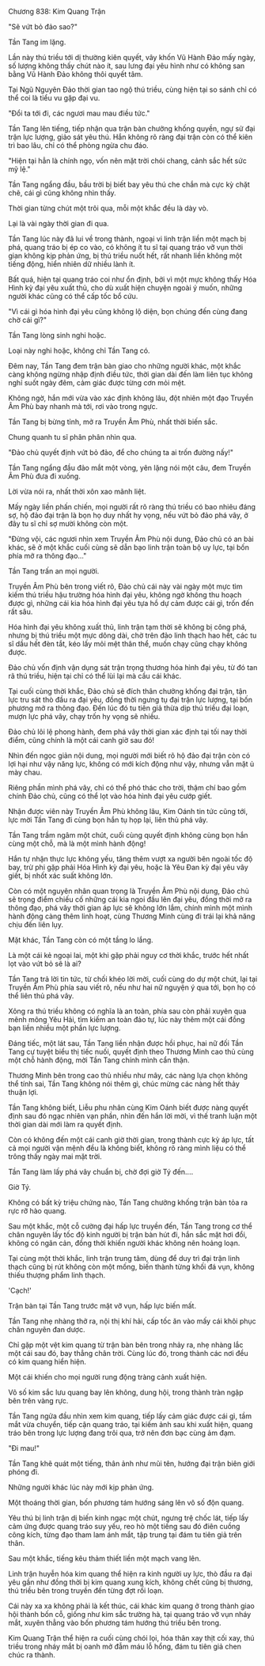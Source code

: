 




Chương 838: Kim Quang Trận


"Sẽ vứt bỏ đảo sao?"

Tần Tang im lặng.

Lần này thú triều tới dị thường kiên quyết, vây khốn Vũ Hành Đảo mấy ngày, số lượng không thấy chút nào ít, sau lưng đại yêu hình như có không san bằng Vũ Hành Đảo không thôi quyết tâm.

Tại Ngũ Nguyên Đảo thời gian tao ngộ thú triều, cùng hiện tại so sánh chỉ có thể coi là tiểu vu gặp đại vu.

"Đổi ta tới đi, các ngươi mau mau điều tức."

Tần Tang lên tiếng, tiếp nhận qua trận bàn chưởng khống quyền, ngự sử đại trận lực lượng, giảo sát yêu thú. Hắn không rõ ràng đại trận còn có thể kiên trì bao lâu, chỉ có thể phòng ngừa chu đáo.

"Hiện tại hẳn là chính ngọ, vốn nên mặt trời chói chang, cảnh sắc hết sức mỹ lệ."

Tần Tang ngẩng đầu, bầu trời bị biết bay yêu thú che chắn mà cực kỳ chặt chẽ, cái gì cũng không nhìn thấy.

Thời gian từng chút một trôi qua, mỗi một khắc đều là dày vò.

Lại là vài ngày thời gian đi qua.

Tần Tang lúc này đã lui về trong thành, ngoại vi linh trận liền một mạch bị phá, quang tráo bị ép co vào, có không ít tu sĩ tại quang tráo vỡ vụn thời gian không kịp phản ứng, bị thú triều nuốt hết, rất nhanh liền không một tiếng động, hiển nhiên dữ nhiều lành ít.

Bất quá, hiện tại quang tráo coi như ổn định, bởi vì một mực không thấy Hóa Hình kỳ đại yêu xuất thủ, cho dù xuất hiện chuyện ngoài ý muốn, những người khác cũng có thể cấp tốc bổ cứu.

"Vì cái gì hóa hình đại yêu cũng không lộ diện, bọn chúng đến cùng đang chờ cái gì?"

Tần Tang lòng sinh nghi hoặc.

Loại này nghi hoặc, không chỉ Tần Tang có.

Đêm nay, Tần Tang đem trận bàn giao cho những người khác, một khắc càng không ngừng nhập định điều tức, thời gian dài đến làm liên tục không nghỉ suốt ngày đêm, cảm giác được từng cơn mỏi mệt.

Không ngờ, hắn mới vừa vào xác định không lâu, đột nhiên một đạo Truyền Âm Phù bay nhanh mà tới, rơi vào trong ngực.

Tần Tang bị bừng tỉnh, mở ra Truyền Âm Phù, nhất thời biến sắc.

Chung quanh tu sĩ phân phân nhìn qua.

"Đảo chủ quyết định vứt bỏ đảo, để cho chúng ta ai trốn đường nấy!"

Tần Tang ngẩng đầu đảo mắt một vòng, yên lặng nói một câu, đem Truyền Âm Phù đưa đi xuống.

Lời vừa nói ra, nhất thời xôn xao mãnh liệt.

Mấy ngày liền phấn chiến, mọi người rất rõ ràng thú triều có bao nhiêu đáng sợ, hộ đảo đại trận là bọn họ duy nhất hy vọng, nếu vứt bỏ đảo phá vây, ở đây tu sĩ chỉ sợ mười không còn một.

"Đừng vội, các ngươi nhìn xem Truyền Âm Phù nội dung, Đảo chủ có an bài khác, sẽ ở một khắc cuối cùng sẽ dẫn bạo linh trận toàn bộ uy lực, tại bốn phía mở ra thông đạo..."

Tần Tang trấn an mọi người.

Truyền Âm Phù bên trong viết rõ, Đảo chủ cái này vài ngày một mực tìm kiếm thú triều hậu trường hóa hình đại yêu, không ngờ không thu hoạch được gì, những cái kia hóa hình đại yêu tựa hồ dự cảm được cái gì, trốn đến rất sâu.

Hóa hình đại yêu không xuất thủ, linh trận tạm thời sẽ không bị công phá, nhưng bị thú triều một mực dông dài, chờ trên đảo linh thạch hao hết, các tu sĩ dầu hết đèn tắt, kéo lấy mỏi mệt thân thể, muốn chạy cũng chạy không được.

Đảo chủ vốn định vận dụng sát trận trọng thương hóa hình đại yêu, từ đó tan rã thú triều, hiện tại chỉ có thể lùi lại mà cầu cái khác.

Tại cuối cùng thời khắc, Đảo chủ sẽ đích thân chưởng khống đại trận, tận lực tru sát thò đầu ra đại yêu, đồng thời ngưng tụ đại trận lực lượng, tại bốn phương mở ra thông đạo. Đến lúc đó tu tiên giả thừa dịp thú triều đại loạn, mượn lực phá vây, chạy trốn hy vọng sẽ nhiều.

Đảo chủ lôi lệ phong hành, đem phá vây thời gian xác định tại tối nay thời điểm, cũng chính là một cái canh giờ sau đó!

Nhìn đến ngọc giản nội dung, mọi người mới biết rõ hộ đảo đại trận còn có lợi hại như vậy năng lực, không có mới kích động như vậy, nhưng vẫn mặt ủ mày chau.

Riêng phần mình phá vây, chỉ có thể phó thác cho trời, thậm chí bao gồm chính Đảo chủ, cũng có thể lọt vào hóa hình đại yêu cướp giết.

Nhận được viên này Truyền Âm Phù không lâu, Kim Oánh tin tức cũng tới, lực mời Tần Tang đi cùng bọn hắn tụ họp lại, liên thủ phá vây.

Tần Tang trầm ngâm một chút, cuối cùng quyết định không cùng bọn hắn cùng một chỗ, mà là một mình hành động!

Hắn tự nhận thực lực không yếu, tăng thêm vượt xa người bên ngoài tốc độ bay, trừ phi gặp phải Hóa Hình kỳ đại yêu, hoặc là Yêu Đan kỳ đại yêu vây giết, bị nhốt xác suất không lớn.

Còn có một nguyên nhân quan trọng là Truyền Âm Phù nội dung, Đảo chủ sẽ trọng điểm chiếu cố những cái kia ngoi đầu lên đại yêu, đồng thời mở ra thông đạo, phá vây thời gian áp lực sẽ không lớn lắm, chính mình một mình hành động càng thêm linh hoạt, cùng Thương Minh cùng đi trái lại khả năng chịu đến liên lụy.

Mặt khác, Tần Tang còn có một tầng lo lắng.

Là một cái kẻ ngoại lai, một khi gặp phải nguy cơ thời khắc, trước hết nhất lọt vào vứt bỏ sẽ là ai?

Tần Tang trả lời tin tức, từ chối khéo lời mời, cuối cùng do dự một chút, lại tại Truyền Âm Phù phía sau viết rõ, nếu như hai nữ nguyện ý qua tới, bọn họ có thể liên thủ phá vây.

Xông ra thú triều không có nghĩa là an toàn, phía sau còn phải xuyên qua mênh mông Yêu Hải, tìm kiếm an toàn đảo tự, lúc này thêm một cái đồng bạn liền nhiều một phần lực lượng.

Đáng tiếc, một lát sau, Tần Tang liền nhận được hồi phục, hai nữ đối Tần Tang cự tuyệt biểu thị tiếc nuối, quyết định theo Thương Minh cao thủ cùng một chỗ hành động, mời Tần Tang chính mình cẩn thận.

Thương Minh bên trong cao thủ nhiều như mây, các nàng lựa chọn không thể tính sai, Tần Tang không nói thêm gì, chúc mừng các nàng hết thảy thuận lợi.

Tần Tang không biết, Liễu phu nhân cùng Kim Oánh biết được nàng quyết định sau đó ngạc nhiên vạn phần, nhìn đến hắn lời mời, vì thế tranh luận một thời gian dài mới làm ra quyết định.

Còn có không đến một cái canh giờ thời gian, trong thành cực kỳ áp lực, tất cả mọi người vận mệnh đều là không biết, không rõ ràng mình liệu có thể trông thấy ngày mai mặt trời.

Tần Tang làm lấy phá vây chuẩn bị, chờ đợi giờ Tý đến....

Giờ Tý.

Không có bất kỳ triệu chứng nào, Tần Tang chưởng khống trận bàn tỏa ra rực rỡ hào quang.

Sau một khắc, một cỗ cường đại hấp lực truyền đến, Tần Tang trong cơ thể chân nguyên lấy tốc độ kinh người bị trận bàn hút đi, hắn sắc mặt hơi đổi, không có ngăn cản, đồng thời khiến người khác không nên hoảng loạn.

Tại cùng một thời khắc, linh trận trung tâm, dùng để duy trì đại trận linh thạch cũng bị rút không còn một mống, biến thành từng khối đá vụn, không thiếu thượng phẩm linh thạch.

'Cạch!'

Trận bàn tại Tần Tang trước mặt vỡ vụn, hấp lực biến mất.

Tần Tang nhẹ nhàng thở ra, nội thị khí hải, cấp tốc ăn vào mấy cái khôi phục chân nguyên đan dược.

Chỉ gặp một vệt kim quang từ trận bàn bên trong nhảy ra, nhẹ nhàng lắc một cái sau đó, bay thẳng chân trời. Cùng lúc đó, trong thành các nơi đều có kim quang hiển hiện.

Một cái khiến cho mọi người rung động tràng cảnh xuất hiện.

Vô số kim sắc lưu quang bay lên không, dung hội, trong thành tràn ngập bên trên vàng rực.

Tần Tang ngửa đầu nhìn xem kim quang, tiếp lấy cảm giác được cái gì, tầm mắt vừa chuyển, tiếp cận quang tráo, tại kiếm ảnh sau khi xuất hiện, quang tráo bên trong lực lượng đang trôi qua, trở nên đơn bạc cùng ảm đạm.

"Đi mau!"

Tần Tang khẽ quát một tiếng, thân ảnh như mũi tên, hướng đại trận biên giới phóng đi.

Những người khác lúc này mới kịp phản ứng.

Một thoáng thời gian, bốn phương tám hướng sáng lên vô số độn quang.

Yêu thú bị linh trận dị biến kinh ngạc một chút, ngưng trệ chốc lát, tiếp lấy cảm ứng được quang tráo suy yếu, reo hò một tiếng sau đó điên cuồng công kích, từng đạo tham lam ánh mắt, tập trung tại đám tu tiên giả trên thân.

Sau một khắc, tiếng kêu thảm thiết liền một mạch vang lên.

Linh trận huyễn hóa kim quang thể hiện ra kinh người uy lực, thò đầu ra đại yêu gần như đồng thời bị kim quang xung kích, không chết cũng bị thương, thú triều bên trong truyền đến từng đợt rối loạn.

Cái này xa xa không phải là kết thúc, cái khác kim quang ở trong thành giao hội thành bốn cỗ, giống như kim sắc trường hà, tại quang tráo vỡ vụn nháy mắt, xuyên thẳng vào bốn phương tám hướng thú triều bên trong.

Kim Quang Trận thể hiện ra cuối cùng chói lọi, hóa thân xay thịt cối xay, thú triều trong nháy mắt bị oanh mở đẫm máu lỗ hổng, đám tu tiên giả chen chúc ra thành.





